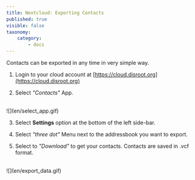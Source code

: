 ```yaml
---
title: Nextcloud: Exporting Contacts
published: true
visible: false
taxonomy:
    category:
        - docs
---
```


Contacts can be exported in any time in very simple way.

1. Login to your cloud account at [https://cloud.disroot.org](https://cloud.disroot.org)

2. Select *"Contacts"* App.
<br>
![](en/select_app.gif)

3. Select **Settings** option at the bottom of the left side-bar.

4. Select *"three dot"* Menu next to the addressbook you want to export.

5. Select to *"Download"* to get your contacts. Contacts are saved in .vcf format.
<br>
![](en/export_data.gif)

